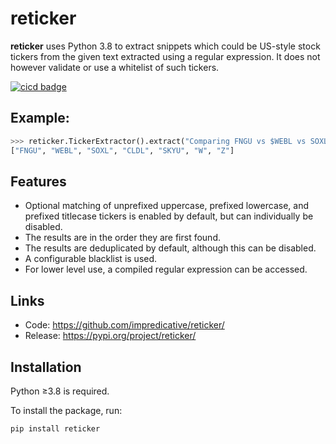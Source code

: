 # reticker
**reticker** uses Python 3.8 to extract snippets which could be US-style stock tickers from the given text extracted using a regular expression.
It does not however validate or use a whitelist of such tickers.

[![cicd badge](https://github.com/impredicative/reticker/workflows/cicd/badge.svg?branch=master)](https://github.com/impredicative/reticker/actions?query=workflow%3Acicd+branch%3Amaster)

## Example:
```python
>>> reticker.TickerExtractor().extract("Comparing FNGU vs $WEBL vs SOXL- who wins? And what about $cldl vs $Skyu? BTW, will the $w+$Z pair still grow? IMHO, SOXL is king!")
["FNGU", "WEBL", "SOXL", "CLDL", "SKYU", "W", "Z"]
```

## Features
* Optional matching of unprefixed uppercase, prefixed lowercase, and prefixed titlecase tickers is enabled by default, but can individually be disabled.
* The results are in the order they are first found.
* The results are deduplicated by default, although this can be disabled.
* A configurable blacklist is used.
* For lower level use, a compiled regular expression can be accessed.

## Links
* Code: https://github.com/impredicative/reticker/
* Release: https://pypi.org/project/reticker/

## Installation
Python ≥3.8 is required.

To install the package, run:

    pip install reticker

